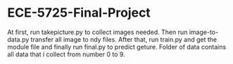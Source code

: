 # ECE-5725-Final-Project

At first, run takepicture.py to collect images needed. Then run image-to-data.py transfer all image to ndy files. After that, run train.py and get the module file and finally run final.py to predict geture. 
Folder of data contains all data that i collect from number 0 to 9.

